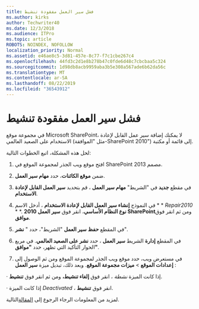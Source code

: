 ```yaml
---
title: فشل سير العمل مفقودة تنشيط
ms.author: kirks
author: Techwriter40
ms.date: 12/3/2018
ms.audience: ITPro
ms.topic: article
ROBOTS: NOINDEX, NOFOLLOW
localization_priority: Normal
ms.assetid: e46ae8c5-3d81-457e-8c77-f7c1cbe267c4
ms.openlocfilehash: 44fd3c2d1e8b278b47c0fde6d48c7cbcbaa5c324
ms.sourcegitcommit: 1d98db8acb9959aba3b5e308a567ade6b62da56c
ms.translationtype: MT
ms.contentlocale: ar-SA
ms.lasthandoff: 08/22/2019
ms.locfileid: "36543912"
---
```

# <a name="missing-workflow-failed-to-activate"></a>فشل سير العمل مفقودة تنشيط

في مجموعة موقع Microsoft SharePoint، لا يمكنك إضافة سير عمل القابل لإعادة الاستخدام على الصعيد العالمي (مثل "الموافقة-SharePoint 2010") إلى قائمة أو مكتبة.
  
لحل هذه المشكلة، اتبع الخطوات التالية: 
  
1. افتح موقع ويب الجذر لمجموعة الموقع في SharePoint مصمم 2013.
  
2. ضمن **موقع الكائنات**، حدد **مهام سير العمل**. 
  
3. في مقطع **جديد** في "الشريط" **مهام سير العمل** ، قم بتحديد **سير العمل القابل لإعادة الاستخدام**. 
  
4. في النموذج **إنشاء سير العمل القابل لإعادة الاستخدام** ، أدخل الاسم * * *Repair2010* * *. **نوع النظام الأساسي**، انقر فوق **سير العمل 2010 SharePoint**ومن ثم انقر فوق **موافق**. 
  
1. في المقطع **حفظ** **سير العمل** "الشريط"، حدد " **نشر**". 
  
2. في المقطع **إدارة** الشريط **سير العمل** ، حدد **نشر على الصعيد العالمي**. في مربع الحوار التأكيد التي تظهر، حدد **"موافق"**. 
  
3. في مستعرض ويب، حدد موقع ويب الجذر لمجموعة الموقع ومن ثم الوصول إلى **إعدادات الموقع** \> **ميزات مجموعة الموقع**. وبعد ذلك، تبديل ميزة **سير العمل** : 
  
· إذا كانت الميزة *نشطة* ، انقر فوق **إلغاء تنشيط،** ومن ثم انقر فوق **تنشيط**. 
  
· إذا كانت الميزة *Deactivated* ، انقر فوق **تنشيط**. 
  
لمزيد من المعلومات الرجاء الرجوع إلى [المقالة](https://go.microsoft.com/fwlink/?linkid=2047770&amp;clcid=0x409)التالية.
  

